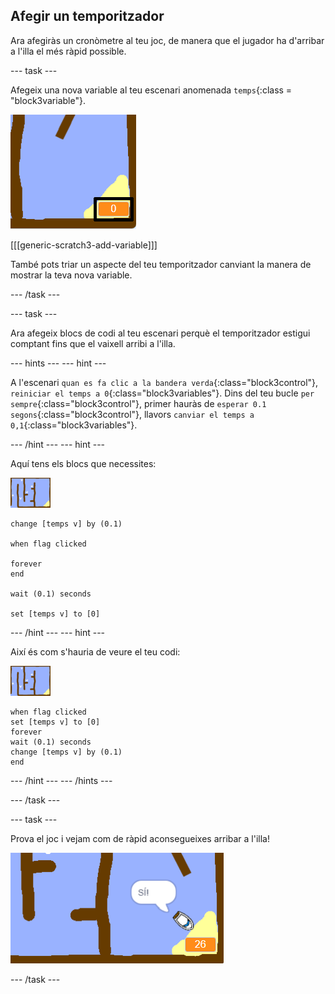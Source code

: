 ## Afegir un temporitzador

Ara afegiràs un cronòmetre al teu joc, de manera que el jugador ha d'arribar a l'illa el més ràpid possible.

--- task ---

Afegeix una nova variable al teu escenari anomenada `temps`{:class = "block3variable"}.

![screenshot](images/boat-variable-annotated.png)

[[[generic-scratch3-add-variable]]]

També pots triar un aspecte del teu temporitzador canviant la manera de mostrar la teva nova variable.

--- /task ---

--- task ---

Ara afegeix blocs de codi al teu escenari perquè el temporitzador estigui comptant fins que el vaixell arribi a l'illa.

--- hints --- --- hint ---

A l'escenari `quan es fa clic a la bandera verda`{:class="block3control"}, `reiniciar el temps a 0`{:class="block3variables"}. Dins del teu bucle `per sempre`{:class="block3control"}, primer hauràs de `esperar 0.1 segons`{:class="block3control"}, llavors `canviar el temps a 0,1`{:class="block3variables"}.

--- /hint --- --- hint ---

Aquí tens els blocs que necessites:

![escenari](images/stage.png)

```blocks3
change [temps v] by (0.1)

when flag clicked

forever
end

wait (0.1) seconds

set [temps v] to [0]
```

--- /hint --- --- hint ---

Així és com s'hauria de veure el teu codi:

![escenari](images/stage.png)

```blocks3
when flag clicked
set [temps v] to [0]
forever
wait (0.1) seconds
change [temps v] by (0.1)
end
```

--- /hint --- --- /hints ---

--- /task ---

--- task ---

Prova el joc i vejam com de ràpid aconsegueixes arribar a l'illa!

![captura de pantalla](images/boat-variable-test.png)

--- /task ---